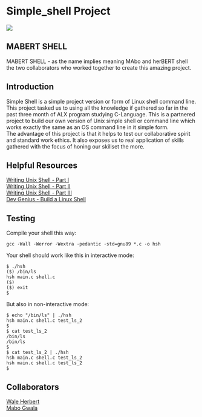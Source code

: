 # Simple_shell Project
<img src="https://www.tecmint.com/wp-content/uploads/2020/11/if-else-statement.png"></img><br>
## MABERT SHELL
MABERT SHELL - as the name implies meaning MAbo and herBERT shell the two collaborators who worked together to create this amazing project.
## Introduction
Simple Shell is a simple project version or form of Linux shell command line. This project
tasked us to using all the knowledge if gathered so far in the past three month of ALX program studying C-Language. This is a partnered project to build our own version of Unix simple shell or command line which works exactly the same as an OS command line in it simple form.
<br>
The advantage of this project is that it helps to test our collaborative spirit and standard work ethics. It also exposes us to real application of skills gathered with the focus of honing our skillset the more.

## Helpful Resources
[Writing Unix Shell - Part I](https://indradhanush.github.io/blog/writing-a-unix-shell-part-1/)<br>
[Writing Unix Shell - Part II](https://indradhanush.github.io/blog/writing-a-unix-shell-part-2/)<br>
[Writing Unix Shell - Part III](https://indradhanush.github.io/blog/writing-a-unix-shell-part-3/)<br>
[Dev Genius - Build a Linux Shell](https://blog.devgenius.io/lets-build-a-linux-shell-part-i-954c95911501)

## Testing
Compile your shell this way:
```
gcc -Wall -Werror -Wextra -pedantic -std=gnu89 *.c -o hsh
````
Your shell should work like this in interactive mode:
```
$ ./hsh
($) /bin/ls
hsh main.c shell.c
($)
($) exit
$
```
But also in non-interactive mode:
```
$ echo "/bin/ls" | ./hsh
hsh main.c shell.c test_ls_2
$
$ cat test_ls_2
/bin/ls
/bin/ls
$
$ cat test_ls_2 | ./hsh
hsh main.c shell.c test_ls_2
hsh main.c shell.c test_ls_2
$
```

## Collaborators
[Wale Herbert](https://github.com/hertdev) <br>
[Mabo Gwala](https://github.com/Pontsho04)
